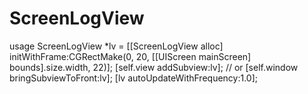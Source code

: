 # ScreenLogView
usage
ScreenLogView *lv = [[ScreenLogView alloc] initWithFrame:CGRectMake(0, 20, [[UIScreen mainScreen] bounds].size.width, 22)];
[self.view addSubview:lv];
// or [self.window bringSubviewToFront:lv];
[lv autoUpdateWithFrequency:1.0];

